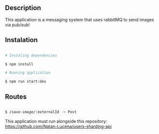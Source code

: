 ## Description

This application is a messaging system that uses rabbitMQ to send images via pub/sub!

## Instalation

```bash

# Instaling dependencies

$ npm install

# Running application

$ npm run start:dev

```

## Routes

```bash

$ /save-image/:externalId -> Post

```

This application must run alongside this repository: https://github.com/Natan-Lucena/users-sharding-api
